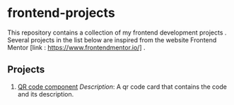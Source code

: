 # frontend-projects
This repository contains a collection of my frontend development projects .
Several projects in the list below are inspired from the website Frontend Mentor [link : https://www.frontendmentor.io/]  .

## Projects
1. [QR code component](./project1)
*Description*: A qr code card that contains the code and its description.


